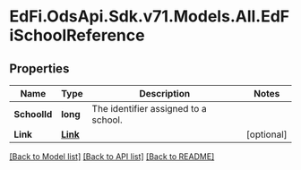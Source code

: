 # EdFi.OdsApi.Sdk.v71.Models.All.EdFiSchoolReference

## Properties

Name | Type | Description | Notes
------------ | ------------- | ------------- | -------------
**SchoolId** | **long** | The identifier assigned to a school. | 
**Link** | [**Link**](Link.md) |  | [optional] 

[[Back to Model list]](../README.md#documentation-for-models) [[Back to API list]](../README.md#documentation-for-api-endpoints) [[Back to README]](../README.md)

